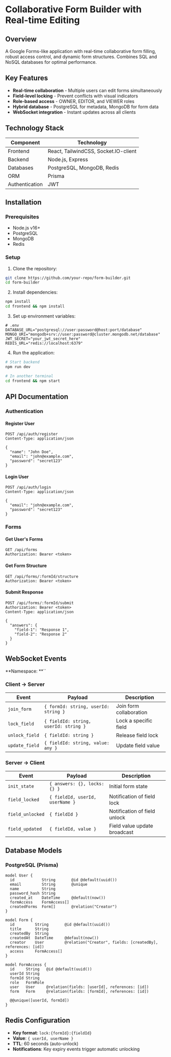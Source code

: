 # Collaborative Form Builder with Real-time Editing

## Overview

A Google Forms-like application with real-time collaborative form filling, robust access control, and dynamic form structures. Combines SQL and NoSQL databases for optimal performance.

## Key Features

- **Real-time collaboration** - Multiple users can edit forms simultaneously
- **Field-level locking** - Prevent conflicts with visual indicators
- **Role-based access** - OWNER, EDITOR, and VIEWER roles
- **Hybrid database** - PostgreSQL for metadata, MongoDB for form data
- **WebSocket integration** - Instant updates across all clients

## Technology Stack

| Component      | Technology                           |
| -------------- | ------------------------------------ |
| Frontend       | React, TailwindCSS, Socket.IO-client |
| Backend        | Node.js, Express                     |
| Databases      | PostgreSQL, MongoDB, Redis           |
| ORM            | Prisma                               |
| Authentication | JWT                                  |

## Installation

### Prerequisites

- Node.js v16+
- PostgreSQL
- MongoDB
- Redis

### Setup

1. Clone the repository:

```bash
git clone https://github.com/your-repo/form-builder.git
cd form-builder
```

2. Install dependencies:

```bash
npm install
cd frontend && npm install
```

3. Set up environment variables:

```env
# .env
DATABASE_URL="postgresql://user:password@host:port/database"
MONGO_URI="mongodb+srv://user:password@cluster.mongodb.net/database"
JWT_SECRET="your_jwt_secret_here"
REDIS_URL="redis://localhost:6379"
```

4. Run the application:

```bash
# Start backend
npm run dev

# In another terminal
cd frontend && npm start
```

## API Documentation

### Authentication

#### Register User

```http
POST /api/auth/register
Content-Type: application/json

{
  "name": "John Doe",
  "email": "john@example.com",
  "password": "secret123"
}
```

#### Login User

```http
POST /api/auth/login
Content-Type: application/json

{
  "email": "john@example.com",
  "password": "secret123"
}
```

### Forms

#### Get User's Forms

```http
GET /api/forms
Authorization: Bearer <token>
```

#### Get Form Structure

```http
GET /api/forms/:formId/structure
Authorization: Bearer <token>
```

#### Submit Response

```http
POST /api/forms/:formId/submit
Authorization: Bearer <token>
Content-Type: application/json

{
  "answers": {
    "field-1": "Response 1",
    "field-2": "Response 2"
  }
}
```

## WebSocket Events

**Namespace: **``

### Client → Server

| Event          | Payload                               | Description             |
| -------------- | ------------------------------------- | ----------------------- |
| `join_form`    | `{ formId: string, userId: string }`  | Join form collaboration |
| `lock_field`   | `{ fieldId: string, userId: string }` | Lock a specific field   |
| `unlock_field` | `{ fieldId: string }`                 | Release field lock      |
| `update_field` | `{ fieldId: string, value: any }`     | Update field value      |

### Server → Client

| Event            | Payload                         | Description                  |
| ---------------- | ------------------------------- | ---------------------------- |
| `init_state`     | `{ answers: {}, locks: {} }`    | Initial form state           |
| `field_locked`   | `{ fieldId, userId, userName }` | Notification of field lock   |
| `field_unlocked` | `{ fieldId }`                   | Notification of field unlock |
| `field_updated`  | `{ fieldId, value }`            | Field value update broadcast |

## Database Models

### PostgreSQL (Prisma)

```prisma
model User {
  id            String       @id @default(uuid())
  email         String       @unique
  name          String
  password_hash String
  created_at    DateTime     @default(now())
  formAccess    FormAccess[]
  createdForms  Form[]       @relation("Creator")
}

model Form {
  id         String       @id @default(uuid())
  title      String
  createdBy  String
  createdAt  DateTime     @default(now())
  creator    User         @relation("Creator", fields: [createdBy], references: [id])
  access     FormAccess[]
}

model FormAccess {
  id     String   @id @default(uuid())
  userId String
  formId String
  role   FormRole
  user   User     @relation(fields: [userId], references: [id])
  form   Form     @relation(fields: [formId], references: [id])

  @@unique([userId, formId])
}
```

## Redis Configuration

- **Key format**: `lock:{formId}:{fieldId}`
- **Value**: `{ userId, userName }`
- **TTL**: 60 seconds (auto-unlock)
- **Notifications**: Key expiry events trigger automatic unlocking


